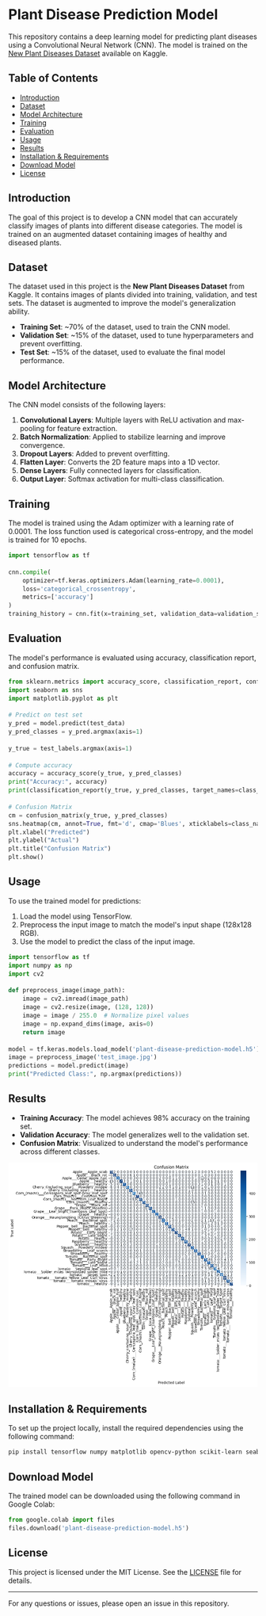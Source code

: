 # Plant Disease Prediction Model

This repository contains a deep learning model for predicting plant diseases using a Convolutional Neural Network (CNN). The model is trained on the [New Plant Diseases Dataset](https://www.kaggle.com/vipoooool/new-plant-diseases-dataset) available on Kaggle.

## Table of Contents
- [Introduction](#introduction)
- [Dataset](#dataset)
- [Model Architecture](#model-architecture)
- [Training](#training)
- [Evaluation](#evaluation)
- [Usage](#usage)
- [Results](#results)
- [Installation & Requirements](#installation--requirements)
- [Download Model](#download-model)
- [License](#license)

## Introduction
The goal of this project is to develop a CNN model that can accurately classify images of plants into different disease categories. The model is trained on an augmented dataset containing images of healthy and diseased plants.

## Dataset
The dataset used in this project is the **New Plant Diseases Dataset** from Kaggle. It contains images of plants divided into training, validation, and test sets. The dataset is augmented to improve the model's generalization ability.

- **Training Set**: ~70% of the dataset, used to train the CNN model.
- **Validation Set**: ~15% of the dataset, used to tune hyperparameters and prevent overfitting.
- **Test Set**: ~15% of the dataset, used to evaluate the final model performance.

## Model Architecture
The CNN model consists of the following layers:
1. **Convolutional Layers**: Multiple layers with ReLU activation and max-pooling for feature extraction.
2. **Batch Normalization**: Applied to stabilize learning and improve convergence.
3. **Dropout Layers**: Added to prevent overfitting.
4. **Flatten Layer**: Converts the 2D feature maps into a 1D vector.
5. **Dense Layers**: Fully connected layers for classification.
6. **Output Layer**: Softmax activation for multi-class classification.

## Training
The model is trained using the Adam optimizer with a learning rate of 0.0001. The loss function used is categorical cross-entropy, and the model is trained for 10 epochs.

```python
import tensorflow as tf

cnn.compile(
    optimizer=tf.keras.optimizers.Adam(learning_rate=0.0001),
    loss='categorical_crossentropy',
    metrics=['accuracy']
)
training_history = cnn.fit(x=training_set, validation_data=validation_set, epochs=10)
```

## Evaluation
The model's performance is evaluated using accuracy, classification report, and confusion matrix.

```python
from sklearn.metrics import accuracy_score, classification_report, confusion_matrix
import seaborn as sns
import matplotlib.pyplot as plt

# Predict on test set
y_pred = model.predict(test_data)
y_pred_classes = y_pred.argmax(axis=1)

y_true = test_labels.argmax(axis=1)

# Compute accuracy
accuracy = accuracy_score(y_true, y_pred_classes)
print("Accuracy:", accuracy)
print(classification_report(y_true, y_pred_classes, target_names=class_names))

# Confusion Matrix
cm = confusion_matrix(y_true, y_pred_classes)
sns.heatmap(cm, annot=True, fmt='d', cmap='Blues', xticklabels=class_names, yticklabels=class_names)
plt.xlabel("Predicted")
plt.ylabel("Actual")
plt.title("Confusion Matrix")
plt.show()
```

## Usage
To use the trained model for predictions:
1. Load the model using TensorFlow.
2. Preprocess the input image to match the model's input shape (128x128 RGB).
3. Use the model to predict the class of the input image.

```python
import tensorflow as tf
import numpy as np
import cv2

def preprocess_image(image_path):
    image = cv2.imread(image_path)
    image = cv2.resize(image, (128, 128))
    image = image / 255.0  # Normalize pixel values
    image = np.expand_dims(image, axis=0)
    return image

model = tf.keras.models.load_model('plant-disease-prediction-model.h5')
image = preprocess_image('test_image.jpg')
predictions = model.predict(image)
print("Predicted Class:", np.argmax(predictions))
```

## Results
- **Training Accuracy**: The model achieves 98% accuracy on the training set.
- **Validation Accuracy**: The model generalizes well to the validation set.
- **Confusion Matrix**: Visualized to understand the model's performance across different classes.

![Confusion Matrix](confusion_matrix.png)

## Installation & Requirements
To set up the project locally, install the required dependencies using the following command:

```bash
pip install tensorflow numpy matplotlib opencv-python scikit-learn seaborn
```

## Download Model
The trained model can be downloaded using the following command in Google Colab:

```python
from google.colab import files
files.download('plant-disease-prediction-model.h5')
```

## License
This project is licensed under the MIT License. See the [LICENSE](LICENSE) file for details.

---

For any questions or issues, please open an issue in this repository.
